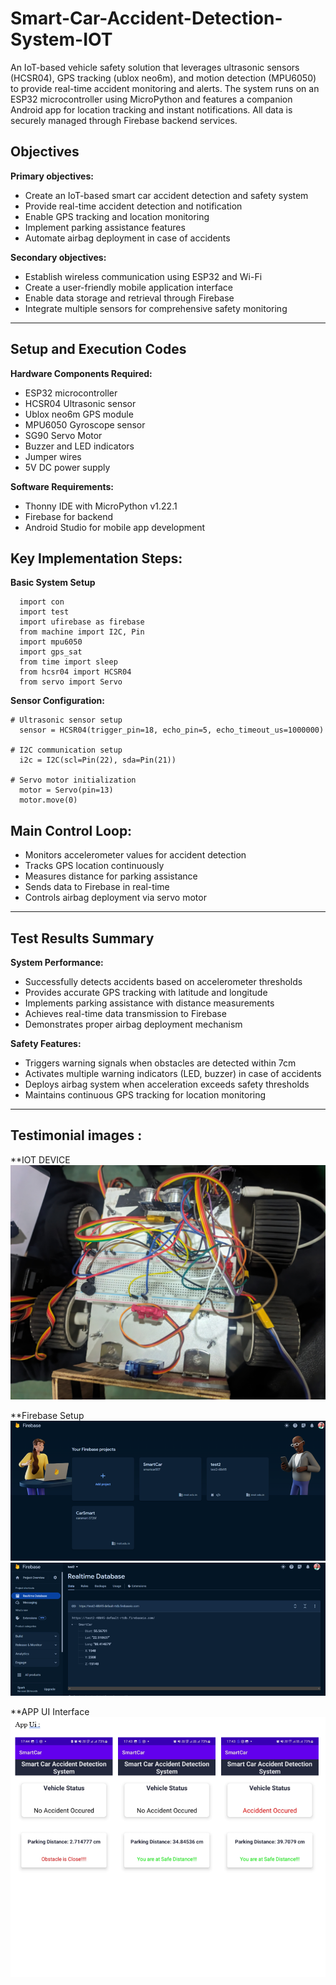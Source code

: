 # Smart-Car-Accident-Detection-System-IOT

An IoT-based vehicle safety solution that leverages ultrasonic sensors (HCSR04), GPS tracking (ublox neo6m), and motion detection (MPU6050) to provide real-time accident monitoring and alerts. The system runs on an ESP32 microcontroller using MicroPython and features a companion Android app for location tracking and instant notifications. All data is securely managed through Firebase backend services.

## **Objectives**
**Primary objectives:**
* Create an IoT-based smart car accident detection and safety system
* Provide real-time accident detection and notification
* Enable GPS tracking and location monitoring
* Implement parking assistance features
* Automate airbag deployment in case of accidents

**Secondary objectives:**
* Establish wireless communication using ESP32 and Wi-Fi
* Create a user-friendly mobile application interface
* Enable data storage and retrieval through Firebase
* Integrate multiple sensors for comprehensive safety monitoring

---

## **Setup and Execution Codes**
**Hardware Components Required:**

* ESP32 microcontroller
* HCSR04 Ultrasonic sensor
* Ublox neo6m GPS module
* MPU6050 Gyroscope sensor
* SG90 Servo Motor
* Buzzer and LED indicators
* Jumper wires
* 5V DC power supply

**Software Requirements:**

* Thonny IDE with MicroPython v1.22.1
* Firebase for backend
* Android Studio for mobile app development

## **Key Implementation Steps:**
**Basic System Setup**
```
  import con
  import test
  import ufirebase as firebase
  from machine import I2C, Pin
  import mpu6050
  import gps_sat
  from time import sleep
  from hcsr04 import HCSR04
  from servo import Servo
```
**Sensor Configuration:**
```
# Ultrasonic sensor setup
  sensor = HCSR04(trigger_pin=18, echo_pin=5, echo_timeout_us=1000000)

# I2C communication setup
  i2c = I2C(scl=Pin(22), sda=Pin(21))

# Servo motor initialization
  motor = Servo(pin=13)
  motor.move(0)
```
## **Main Control Loop:**
* Monitors accelerometer values for accident detection
* Tracks GPS location continuously
* Measures distance for parking assistance
* Sends data to Firebase in real-time
* Controls airbag deployment via servo motor

---
## **Test Results Summary**
**System Performance:**
* Successfully detects accidents based on accelerometer thresholds
* Provides accurate GPS tracking with latitude and longitude
* Implements parking assistance with distance measurements
* Achieves real-time data transmission to Firebase
* Demonstrates proper airbag deployment mechanism

**Safety Features:**
* Triggers warning signals when obstacles are detected within 7cm
* Activates multiple warning indicators (LED, buzzer) in case of accidents
* Deploys airbag system when acceleration exceeds safety thresholds
* Maintains continuous GPS tracking for location monitoring
---

## **Testimonial images :**
**IOT DEVICE
![image](https://github.com/AvilashBhowmick12/Smart-Car-Accident-Detection-System-IOT/blob/main/Project%20Images/WhatsApp%20Image%202024-01-19%20at%205.48.55%20PM.jpeg)

**Firebase Setup
![image](https://github.com/AvilashBhowmick12/Smart-Car-Accident-Detection-System-IOT/blob/main/Project%20Images/Firebase%20Setup%2001.png)
![image](https://github.com/AvilashBhowmick12/Smart-Car-Accident-Detection-System-IOT/blob/main/Project%20Images/Firebase%20Setup%2002.png)

**APP UI Interface
![image](https://github.com/AvilashBhowmick12/Smart-Car-Accident-Detection-System-IOT/blob/main/Project%20Images/App%20ui%20Test%20-%20Cases%201%20-%202%20-%203.png)
